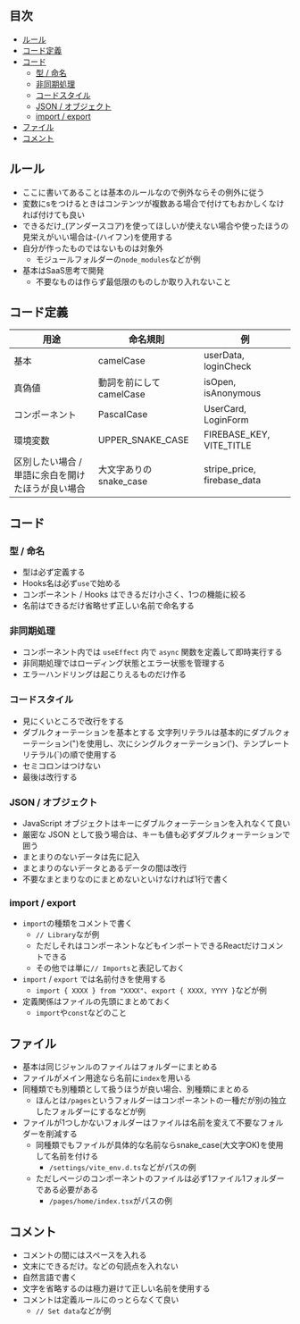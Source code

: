 ## 目次
- [ルール](#ルール)
- [コード定義](#コード定義)
- [コード](#コード)
  - [型 / 命名](#型--命名)
  - [非同期処理](#非同期処理)
  - [コードスタイル](#コードスタイル)
  - [JSON / オブジェクト](#json--オブジェクト)
  - [import / export](#import--export)
- [ファイル](#ファイル)
- [コメント](#コメント)

## ルール
- ここに書いてあることは基本のルールなので例外ならその例外に従う
- 変数にsをつけるときはコンテンツが複数ある場合で付けてもおかしくなければ付けても良い
- できるだけ_(アンダースコア)を使ってほしいが使えない場合や使ったほうの見栄えがいい場合は-(ハイフン)を使用する
- 自分が作ったものではないものは対象外
  - モジュールフォルダーの`node_modules`などが例
- 基本はSaaS思考で開発
  - 不要なものは作らず最低限のものしか取り入れないこと

## コード定義
| 用途 | 命名規則 | 例 |
|-|-|-|
| 基本 | camelCase | userData, loginCheck |
| 真偽値 | 動詞を前にしてcamelCase| isOpen, isAnonymous |
| コンポーネント | PascalCase | UserCard, LoginForm |
| 環境変数 | UPPER_SNAKE_CASE | FIREBASE_KEY, VITE_TITLE |
| 区別したい場合 / 単語に余白を開けたほうが良い場合 | 大文字ありのsnake_case | stripe_price, firebase_data |

## コード

### 型 / 命名
- 型は必ず定義する
- Hooks名は必ず`use`で始める
- コンポーネント / Hooks はできるだけ小さく、1つの機能に絞る
- 名前はできるだけ省略せず正しい名前で命名する

### 非同期処理
- コンポーネント内では `useEffect` 内で `async` 関数を定義して即時実行する
- 非同期処理ではローディング状態とエラー状態を管理する
- エラーハンドリングは起こりえるものだけ作る

### コードスタイル
- 見にくいところで改行をする
- ダブルクォーテーションを基本とする
文字列リテラルは基本的にダブルクォーテーション(")を使用し、次にシングルクォーテーション(')、テンプレートリテラル(`)の順で使用する
- セミコロンはつけない
- 最後は改行する

### JSON / オブジェクト
- JavaScript オブジェクトはキーにダブルクォーテーションを入れなくて良い
- 厳密な JSON として扱う場合は、キーも値も必ずダブルクォーテーションで囲う
- まとまりのないデータは先に記入
- まとまりのないデータとあるデータの間は改行
- 不要なまとまりなのにまとめないといけなければ1行で書く

### import / export
- `import`の種類をコメントで書く
  - `// Library`なが例
  - ただしそれはコンポーネントなどもインポートできるReactだけコメントできる
  - その他では単に`// Imports`と表記しておく
- `import` / `export` では名前付きを使用する  
  - `import { XXXX } from "XXXX"`、`export { XXXX, YYYY }`などが例
- 定義関係はファイルの先頭にまとめておく
  - `import`や`const`などのこと

## ファイル
- 基本は同じジャンルのファイルはフォルダーにまとめる
- ファイルがメイン用途なら名前に`index`を用いる
- 同種類でも別種類として扱うほうが良い場合、別種類にまとめる
  - ほんとは`/pages`というフォルダーはコンポーネントの一種だが別の独立したフォルダーにするなどが例
- ファイルが1つしかないフォルダーはファイルは名前を変えて不要なフォルダーを削減する
  - 同種類でもファイルが具体的な名前ならsnake_case(大文字OK)を使用して名前を付ける
    - `/settings/vite_env.d.ts`などがパスの例
  - ただしページのコンポーネントのファイルは必ず1ファイル1フォルダーである必要がある
    - `/pages/home/index.tsx`がパスの例

## コメント
- コメントの間にはスペースを入れる
- 文末にできるだけ。などの句読点を入れない
- 自然言語で書く
- 文字を省略するのは極力避けて正しい名前を使用する
- コメントは定義ルールにのっとらなくて良い
  - `// Set data`などが例
